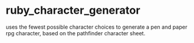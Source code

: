 # ruby_character_generator
 uses the fewest possible character choices to generate a pen and paper rpg character, based on the pathfinder character sheet.
 

